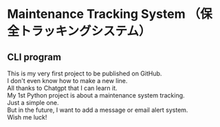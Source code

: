 # Maintenance Tracking System （保全トラッキングシステム）
## CLI program
This is my very first project to be published on GitHub.  
I don't even know how to make a new line.  
All thanks to Chatgpt that I can learn it.  
My 1st Python project is about a maintenance system tracking.  
Just a simple one.  
But in the future, I want to add a message or email alert system.  
Wish me luck!

